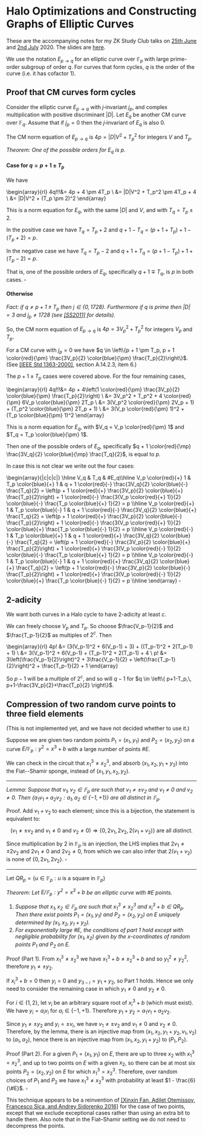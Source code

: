 # Halo Optimizations and Constructing Graphs of Elliptic Curves

These are the accompanying notes for my ZK Study Club talks on [25th June](https://www.youtube.com/watch?v=q7bAYgxkHUE) and [2nd July](https://www.youtube.com/watch?v=IQVGIqcdxL4) 2020. The slides are [here](https://github.com/daira/halographs/raw/master/halographs.pdf).

We use the notation $E_{p \rightarrow q}$ for an elliptic curve over $\mathbb{F}_p$ with large prime-order subgroup of order $q$. For curves that form cycles, $q$ is the order of the curve (i.e. it has cofactor $1$).

## Proof that CM curves form cycles

Consider the elliptic curve $E_{p \rightarrow q}$ with $j$‑invariant $j_p$, and complex multiplication with positive discriminant $|D|$. Let $E_q$ be another CM curve over $\mathbb{F}_q$. Assume that if $j_p = 0$ then the $j$‑invariant of $E_q$ is also $0$.

The CM norm equation of $E_{p \rightarrow q}$ is $4p = |D|V^2 + T_p^2$ for integers $V$ and $T_p$.

*Theorem: One of the possible orders for $E_q$ is $p$.*

#### Case for $q = p + 1 \pm T_p$

We have

\begin{array}{rl}
4q\!\!\!&= 4p + 4 \pm 4T_p \\
        &= |D|V^2 + T_p^2 \pm 4T_p + 4 \\
        &= |D|V^2 + (T_p \pm 2)^2
\end{array}

This is a norm equation for $E_q$, with the same $|D|$ and $V$, and with $T_q = T_p \pm 2$.

In the positive case we have $T_q = T_p + 2$ and $q + 1 - T_q = (p + 1 + T_p) + 1 - (T_p + 2) = p$. 

In the negative case we have $T_q = T_p - 2$ and $q + 1 + T_q = (p + 1 - T_p) + 1 + (T_p - 2) = p$. 

That is, one of the possible orders of $E_q$, specifically $q + 1 \mp T_q$, is $p$ in both cases. $\square$

#### Otherwise

*Fact: if $q \neq p + 1 \pm T_p$ then $j \in \{0, 1728\}$. Furthermore if $q$ is prime then $|D| = 3$ and $j_p \neq 1728$ (see [[SS2011]](https://arxiv.org/abs/0912.1831) for details).*

So, the CM norm equation of $E_{p \rightarrow q}$ is $4p = 3V_p^2 + T_p^2$ for integers $V_p$ and $T_p$.

For a CM curve with $j_p = 0$ we have $q \in \left\{p + 1 \pm T_p, p + 1 \color{red}{\pm} \frac{3V_p}{2} \color{blue}{\pm} \frac{T_p}{2}\right\}$. (See [[IEEE Std 1363-2000]](https://perso.telecom-paristech.fr/guilley/recherche/cryptoprocesseurs/ieee/00891000.pdf), section A.14.2.3, item 6.)

The $p + 1 \pm T_p$ cases were covered above. For the four remaining cases,

\begin{array}{rl}
4q\!\!\!&= 4p + 4\left(1 \color{red}{\pm} \frac{3V_p}{2} \color{blue}{\pm} \frac{T_p}{2}\right) \\
        &= 3V_p^2 + T_p^2 + 4 \color{red}{\pm} 6V_p \color{blue}{\pm} 2T_p \\
        &= 3(V_p^2 \color{red}{\pm} 2V_p + 1) + (T_p^2 \color{blue}{\pm} 2T_p + 1) \\
        &= 3(V_p \color{red}{\pm} 1)^2 + (T_p \color{blue}{\pm} 1)^2
\end{array}

This is a norm equation for $E_q$, with $V_q = V_p \color{red}{\pm} 1$ and $T_q = T_p \color{blue}{\pm} 1$.

Then one of the possible orders of $E_q$, specifically $q + 1 \color{red}{\mp} \frac{3V_q}{2} \color{blue}{\mp} \frac{T_q}{2}$, is equal to $p$.

In case this is not clear we write out the four cases:

\begin{array}{|c|c|c|}
\hline
V_q                  & T_q                   & \#E_q\\\hline
V_p \color{red}{+} 1 & T_p \color{blue}{+} 1 & q + 1 \color{red}{-} \frac{3V_q}{2} \color{blue}{-} \frac{T_q}{2} = \left(p + 1 \color{red}{+} \frac{3V_p}{2} \color{blue}{+} \frac{T_p}{2}\right) + 1 \color{red}{-} \frac{3(V_p \color{red}{+} 1)}{2} \color{blue}{-} \frac{T_p \color{blue}{+} 1}{2} = p \\\hline
V_p \color{red}{+} 1 & T_p \color{blue}{-} 1 & q + 1 \color{red}{-} \frac{3V_q}{2} \color{blue}{+} \frac{T_q}{2} = \left(p + 1 \color{red}{+} \frac{3V_p}{2} \color{blue}{-} \frac{T_p}{2}\right) + 1 \color{red}{-} \frac{3(V_p \color{red}{+} 1)}{2} \color{blue}{+} \frac{T_p \color{blue}{-} 1}{2} = p \\\hline
V_p \color{red}{-} 1 & T_p \color{blue}{+} 1 & q + 1 \color{red}{+} \frac{3V_q}{2} \color{blue}{-} \frac{T_q}{2} = \left(p + 1 \color{red}{-} \frac{3V_p}{2} \color{blue}{+} \frac{T_p}{2}\right) + 1 \color{red}{+} \frac{3(V_p \color{red}{-} 1)}{2} \color{blue}{-} \frac{T_p \color{blue}{+} 1}{2} = p \\\hline
V_p \color{red}{-} 1 & T_p \color{blue}{-} 1 & q + 1 \color{red}{+} \frac{3V_q}{2} \color{blue}{+} \frac{T_q}{2} = \left(p + 1 \color{red}{-} \frac{3V_p}{2} \color{blue}{-} \frac{T_p}{2}\right) + 1 \color{red}{+} \frac{3(V_p \color{red}{-} 1)}{2} \color{blue}{+} \frac{T_p \color{blue}{-} 1}{2} = p \\\hline
\end{array} $\square$


## 2-adicity

We want both curves in a Halo cycle to have $2$-adicity at least $c$.

We can freely choose $V_p$ and $T_p$. So choose $\frac{V_p-1}{2}$ and $\frac{T_p-1}{2}$ as multiples of $2^c$. Then

\begin{array}{rl}
4p\! &= (3(V_p-1)^2 + 6(V_p-1) + 3) + ((T_p-1)^2 + 2(T_p-1) + 1) \\
     &= 3(V_p-1)^2 + 6(V_p-1) + (T_p-1)^2 + 2(T_p-1) + 4 \\
 p\! &= 3\left(\frac{V_p-1}{2}\right)^2 + 3\frac{V_p-1}{2} + \left(\frac{T_p-1}{2}\right)^2 + \frac{T_p-1}{2} + 1
\end{array}

So $p-1$ will be a multiple of $2^c$, and so will $q-1$ for $q \in \left\{ p+1-T_p,\, p+1-\frac{3V_p}{2}+\frac{T_p}{2} \right\}$.


## Compression of two random curve points to three field elements

(This is not implemented yet, and we have not decided whether to use it.)

Suppose we are given two random points $P_1 = (x_1, y_1)$ and $P_2 = (x_2, y_2)$ on a curve $E / \mathbb{F}_p: y^2 = x^3 + b$ with a large number of points $\#E$.

We can check in the circuit that $x_1^3 \neq x_2^3$, and absorb $(x_1, x_2, y_1 + y_2)$ into the Fiat--Shamir sponge, instead of $(x_1, y_1, x_2, y_2)$.

----

*Lemma: Suppose that $v_1, v_2 \in \mathbb{F}_p$ are such that $v_1 \neq \pm v_2$ and $v_1 \neq 0$ and $v_2 \neq 0$. Then $\left\{ a_1 v_1 + a_2 v_2 : a_1, a_2 \in \{-1,+1\} \right\}$ are all distinct in $\mathbb{F}_p$.*

Proof. Add $v_1 + v_2$ to each element; since this is a bijection, the statement is equivalent to:

$$\left(v_1 \neq \pm v_2 \text{ and } v_1 \neq 0 \text{ and } v_2 \neq 0\right) \Rightarrow \{ 0, 2v_1, 2v_2, 2(v_1 + v_2) \} \text{ are all distinct.}$$

Since multiplication by $2$ in $\mathbb{F}_p$ is an injection, the LHS implies that $2v_1 \neq \pm 2v_2$ and $2v_1 \neq 0$ and $2v_2 \neq 0$, from which we can also infer that $2(v_1 + v_2)$ is none of $\{ 0, 2v_1, 2v_2 \}$. $\square$

----

Let $QR_p = \{u \in \mathbb{F}_p : u \text{ is a square in } \mathbb{F}_p \}$

*Theorem: Let $E / \mathbb{F}_p: y^2 = x^3 + b$ be an elliptic curve with $\#E$ points.*
1. *Suppose that $x_1, x_2 \in \mathbb{F}_p$ are such that $x_1^3 \neq x_2^3$ and $x_i^3 + b \in QR_p$. Then there exist points $P_1 = (x_1, y_1)$ and $P_2 = (x_2, y_2)$ on $E$ uniquely determined by $(x_1, x_2, y_1 + y_2)$.*
2. *For exponentially large $\#E$, the conditions of part 1 hold except with negligible probability for $(x_1, x_2)$ given by the $x$-coordinates of random points $P_1$ and $P_2$ on $E$.*

Proof (Part 1).
From $x_1^3 \neq x_2^3$ we have $x_1^3 + b \neq x_2^3 + b$ and so $y_1^2 \neq y_2^2$, therefore $y_1 \neq \pm y_2$.

If $x_i^3 + b = 0$ then $y_i = 0$ and $y_{3-i} = y_1 + y_2$, so Part 1 holds. Hence we only need to consider the remaining case in which $y_1 \neq 0$ and $y_2 \neq 0$.

For $i \in \{1, 2\}$, let $v_i$ be an arbitrary square root of $x_i^3 + b$ (which must exist). We have $y_i = a_i v_i$ for $a_i \in \{-1, +1\}$. Therefore $y_1 + y_2 = a_1 v_1 + a_2 v_2$.

Since $y_1 \neq \pm y_2$ and $y_i = \pm v_i$, we have $v_1 \neq \pm v_2$ and $v_1 \neq 0$ and $v_2 \neq 0$. Therefore, by the lemma, there is an injective map from $(x_1, x_2, y_1 + y_2, v_1, v_2)$ to $(a_1, a_2)$, hence there is an injective map from $(x_1, x_2, y_1 + y_2)$ to $(P_1, P_2)$.

Proof (Part 2).
For a given $P_1 = (x_1, y_1)$ on $E$, there are up to three $x_2$ with $x_1^3 = x_2^3$, and up to two points on $E$ with a given $x_2$, so there can be at most six points $P_2 = (x_2, y_2)$ on $E$ for which $x_1^3 = x_2^3$. Therefore, over random choices of $P_1$ and $P_2$ we have $x_1^3 \neq x_2^3$ with probability at least $1 - \frac{6}{\#E}$. 
$\square$

This technique appears to be a reinvention of [[Xinxin Fan, Adilet Otemissov, Francesco Sica, and Andrey Sidorenko 2016]](https://sci-hub.tf/10.1007%2Fs10623-016-0251-2) for the case of two points, except that we exclude exceptional cases rather than using an extra bit to handle them. Also note that in the Fiat–Shamir setting we do not need to decompress the points.

